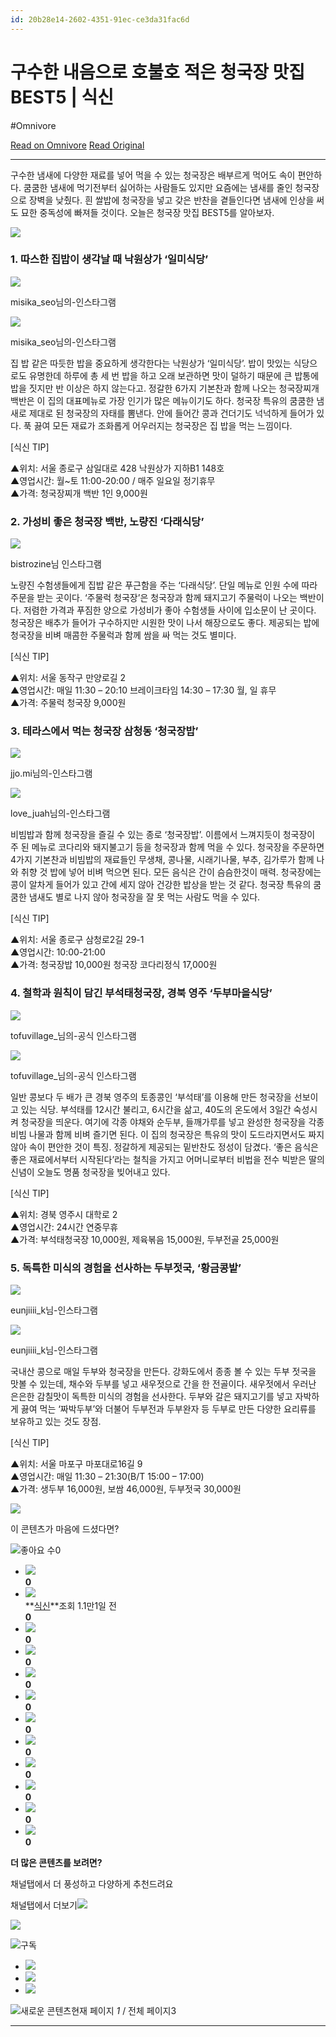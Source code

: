 ```yaml
---
id: 20b28e14-2602-4351-91ec-ce3da31fac6d
---
```


# 구수한 내음으로 호불호 적은 청국장 맛집 BEST5 | 식신
#Omnivore
 
[Read on Omnivore](https://omnivore.app/me/https-v-daum-net-v-h-708-u-z-5-r-fk-192a2f78a13)
[Read Original](https://v.daum.net/v/H708uZ5rFK)
 
---

구수한 냄새에 다양한 재료를 넣어 먹을 수 있는 청국장은 배부르게 먹어도 속이 편안하다. 쿰쿰한 냄새에 먹기전부터 싫어하는 사람들도 있지만 요즘에는 냄새를 줄인 청국장으로 장벽을 낮췄다. 흰 쌀밥에 청국장을 넣고 갖은 반찬을 곁들인다면 냄새에 인상을 써도 묘한 중독성에 빠져들 것이다. 오늘은 청국장 맛집 BEST5를 알아보자.

![](https://proxy-prod.omnivore-image-cache.app/0x0,sGXRxQUzD7Bpwwvl8aTaF5VZwYynS1mgJF4dJrsyNdsc/https://t1.daumcdn.net/media/common/contentsview_2024/ico_contents_241008.svg) 

### 1\. 따스한 집밥이 생각날 때 낙원상가 ‘일미식당’  

![](https://proxy-prod.omnivore-image-cache.app/658x0,sS5SVGrQpV5BWFi5Xb43mvRRj42B8y0GRHrKfOcbekc0/https://img3.daumcdn.net/thumb/R658x0.q70/?fname=https://t1.daumcdn.net/news/202410/13/siksin/20241013100002443nlfp.jpg)

 misika\_seo님의-인스타그램

![](https://proxy-prod.omnivore-image-cache.app/658x0,slEAw41A3z8XptNge52xUz7p0JFQjczb9DHOiCToXnOA/https://img2.daumcdn.net/thumb/R658x0.q70/?fname=https://t1.daumcdn.net/news/202410/13/siksin/20241013100002653nkrl.jpg)

 misika\_seo님의-인스타그램

집 밥 같은 따듯한 밥을 중요하게 생각한다는 낙원상가 ‘일미식당’. 밥이 맛있는 식당으로도 유명한데 하루에 총 세 번 밥을 하고 오래 보관하면 맛이 덜하기 때문에 큰 밥통에 밥을 짓지만 반 이상은 하지 않는다고. 정갈한 6가지 기본찬과 함께 나오는 청국장찌개 백반은 이 집의 대표메뉴로 가장 인기가 많은 메뉴이기도 하다. 청국장 특유의 쿰쿰한 냄새로 제대로 된 청국장의 자태를 뽐낸다. 안에 들어간 콩과 건더기도 넉넉하게 들어가 있다. 푹 끓여 모든 재료가 조화롭게 어우러지는 청국장은 집 밥을 먹는 느낌이다. 

\[식신 TIP\]

▲위치: 서울 종로구 삼일대로 428 낙원상가 지하B1 148호  
▲영업시간: 월\~토 11:00-20:00 / 매주 일요일 정기휴무  
▲가격: 청국장찌개 백반 1인 9,000원

### 2\. 가성비 좋은 청국장 백반, 노량진 ‘다래식당’  

![](https://proxy-prod.omnivore-image-cache.app/658x0,sLjmyTNAHtmcjcIvTEavUqMetvijVg13mRNuveeID-CQ/https://img3.daumcdn.net/thumb/R658x0.q70/?fname=https://t1.daumcdn.net/news/202410/13/siksin/20241013100002886fwxm.jpg)

 bistrozine님 인스타그램

노량진 수험생들에게 집밥 같은 푸근함을 주는 ‘다래식당’. 단일 메뉴로 인원 수에 따라 주문을 받는 곳이다. ‘주물럭 청국장’은 청국장과 함께 돼지고기 주물럭이 나오는 백반이다. 저렴한 가격과 푸짐한 양으로 가성비가 좋아 수험생들 사이에 입소문이 난 곳이다. 청국장은 배추가 들어가 구수하지만 시원한 맛이 나서 해장으로도 좋다. 제공되는 밥에 청국장을 비벼 매콤한 주물럭과 함께 쌈을 싸 먹는 것도 별미다.

\[식신 TIP\]

▲위치: 서울 동작구 만양로길 2  
▲영업시간: 매일 11:30 – 20:10 브레이크타임 14:30 – 17:30 월, 일 휴무  
▲가격: 주물럭 청국장 9,000원

### 3\. 테라스에서 먹는 청국장 삼청동 ‘청국장밥’  

![](https://proxy-prod.omnivore-image-cache.app/658x0,spS9LCczvph2BPspCujpg-5rHO2bfIKL3rl7Avvj3KXs/https://img2.daumcdn.net/thumb/R658x0.q70/?fname=https://t1.daumcdn.net/news/202410/13/siksin/20241013100003106nhzr.jpg)

 jjo.mi님의-인스타그램

![](https://proxy-prod.omnivore-image-cache.app/658x0,szZ2C_uxKImuJ4U1g8yuwi4DTYZ8zQxAZzJkhRyFbPL8/https://img4.daumcdn.net/thumb/R658x0.q70/?fname=https://t1.daumcdn.net/news/202410/13/siksin/20241013100003316duns.jpg)

 love\_juah님의-인스타그램

비빔밥과 함께 청국장을 즐길 수 있는 종로 ‘청국장밥’. 이름에서 느껴지듯이 청국장이 주 된 메뉴로 코다리와 돼지불고기 등을 청국장과 함께 먹을 수 있다. 청국장을 주문하면 4가지 기본찬과 비빔밥의 재료들인 무생채, 콩나물, 시래기나물, 부추, 김가루가 함께 나와 취향 것 밥에 넣어 비벼 먹으면 된다. 모든 음식은 간이 슴슴한것이 매력. 청국장에는 콩이 알차게 들어가 있고 간에 세지 않아 건강한 밥상을 받는 것 같다. 청국장 특유의 쿰쿰한 냄새도 별로 나지 않아 청국장을 잘 못 먹는 사람도 먹을 수 있다. 

\[식신 TIP\]

▲위치: 서울 종로구 삼청로2길 29-1   
▲영업시간: 10:00-21:00  
▲가격: 청국장밥 10,000원 청국장 코다리정식 17,000원

### 4\. 철학과 원칙이 담긴 부석태청국장, 경북 영주 ‘두부마을식당’  

![](https://proxy-prod.omnivore-image-cache.app/658x0,sg-CElswRaHnIM2eCJpNe3NA_mXK9NBK39MinNKPR-tI/https://img3.daumcdn.net/thumb/R658x0.q70/?fname=https://t1.daumcdn.net/news/202410/13/siksin/20241013100003527cyel.jpg)

 tofuvillage\_님의-공식 인스타그램

![](https://proxy-prod.omnivore-image-cache.app/658x0,sk4IE0j3AN4C2jnMDepSZGKszPGM35DNfqPLnyVPVVyQ/https://img1.daumcdn.net/thumb/R658x0.q70/?fname=https://t1.daumcdn.net/news/202410/13/siksin/20241013100003687fwxc.jpg)

 tofuvillage\_님의-공식 인스타그램

일반 콩보다 두 배가 큰 경북 영주의 토종콩인 ‘부석태’를 이용해 만든 청국장을 선보이고 있는 식당. 부석태를 12시간 불리고, 6시간을 삶고, 40도의 온도에서 3일간 숙성시켜 청국장을 띄운다. 여기에 각종 야채와 순두부, 들깨가루를 넣고 완성한 청국장을 각종 비빔 나물과 함께 비벼 즐기면 된다. 이 집의 청국장은 특유의 맛이 도드라지면서도 짜지 않아 속이 편안한 것이 특징. 정갈하게 제공되는 밑반찬도 정성이 담겼다. ‘좋은 음식은 좋은 재료에서부터 시작된다’라는 철칙을 가지고 어머니로부터 비법을 전수 빅받은 딸의 신념이 오늘도 명품 청국장을 빚어내고 있다.

\[식신 TIP\]

▲위치: 경북 영주시 대학로 2  
▲영업시간: 24시간 연중무휴  
▲가격: 부석태청국장 10,000원, 제육볶음 15,000원, 두부전골 25,000원

### 5\. 독특한 미식의 경험을 선사하는 두부젓국, ‘황금콩밭’  

![](https://proxy-prod.omnivore-image-cache.app/658x0,s9jEtUve4O_3IgoJuuUe2n9rmIx03sSJwDPamC8Gq_sE/https://img3.daumcdn.net/thumb/R658x0.q70/?fname=https://t1.daumcdn.net/news/202410/13/siksin/20241013100003933puzx.jpg)

 eunjiiii\_k님-인스타그램

![](https://proxy-prod.omnivore-image-cache.app/658x0,sZBI6F8VsxyIeuCIIZ2f9Bo1mpDufRh_tbUSq0SsS_ho/https://img4.daumcdn.net/thumb/R658x0.q70/?fname=https://t1.daumcdn.net/news/202410/13/siksin/20241013100004106ymde.jpg)

 eunjiiii\_k님-인스타그램

국내산 콩으로 매일 두부와 청국장을 만든다. 강화도에서 종종 볼 수 있는 두부 젓국을 맛볼 수 있는데, 채수와 두부를 넣고 새우젓으로 간을 한 전골이다. 새우젓에서 우러난 은은한 감칠맛이 독특한 미식의 경험을 선사한다. 두부와 갈은 돼지고기를 넣고 자박하게 끓여 먹는 ‘짜박두부’와 더불어 두부전과 두부완자 등 두부로 만든 다양한 요리류를 보유하고 있는 것도 장점.

\[식신 TIP\]

▲위치: 서울 마포구 마포대로16길 9  
▲영업시간: 매일 11:30 – 21:30(B/T 15:00 – 17:00)  
▲가격: 생두부 16,000원, 보쌈 46,000원, 두부젓국 30,000원

![](https://proxy-prod.omnivore-image-cache.app/0x0,sGXRxQUzD7Bpwwvl8aTaF5VZwYynS1mgJF4dJrsyNdsc/https://t1.daumcdn.net/media/common/contentsview_2024/ico_contents_241008.svg) 

이 콘텐츠가 마음에 드셨다면?

![](https://proxy-prod.omnivore-image-cache.app/0x0,sGXRxQUzD7Bpwwvl8aTaF5VZwYynS1mgJF4dJrsyNdsc/https://t1.daumcdn.net/media/common/contentsview_2024/ico_contents_241008.svg)좋아요 수0

* [![](https://proxy-prod.omnivore-image-cache.app/0x0,smVO_GGxw8naQBkAGM14YXJvPBjYtoiFAn4yO9_74u9w/https://t1.daumcdn.net/media/common/contentsview_2024/ico_noimage.svg)](https://v.daum.net/channel/2018)  
**0**
* [![](https://proxy-prod.omnivore-image-cache.app/0x0,smVO_GGxw8naQBkAGM14YXJvPBjYtoiFAn4yO9_74u9w/https://t1.daumcdn.net/media/common/contentsview_2024/ico_noimage.svg)](https://v.daum.net/channel/3132)  
**[식신](https://v.daum.net/channel/3132)**조회 1.1만1일 전  
**0**
* [![](https://proxy-prod.omnivore-image-cache.app/0x0,smVO_GGxw8naQBkAGM14YXJvPBjYtoiFAn4yO9_74u9w/https://t1.daumcdn.net/media/common/contentsview_2024/ico_noimage.svg)](https://v.daum.net/channel/550555)  
**0**
* [![](https://proxy-prod.omnivore-image-cache.app/0x0,smVO_GGxw8naQBkAGM14YXJvPBjYtoiFAn4yO9_74u9w/https://t1.daumcdn.net/media/common/contentsview_2024/ico_noimage.svg)](https://v.daum.net/channel/550659)  
**0**
* [![](https://proxy-prod.omnivore-image-cache.app/0x0,smVO_GGxw8naQBkAGM14YXJvPBjYtoiFAn4yO9_74u9w/https://t1.daumcdn.net/media/common/contentsview_2024/ico_noimage.svg)](https://v.daum.net/channel/527480)  
**0**
* [![](https://proxy-prod.omnivore-image-cache.app/0x0,smVO_GGxw8naQBkAGM14YXJvPBjYtoiFAn4yO9_74u9w/https://t1.daumcdn.net/media/common/contentsview_2024/ico_noimage.svg)](https://v.daum.net/channel/550741)  
**0**
* [![](https://proxy-prod.omnivore-image-cache.app/0x0,smVO_GGxw8naQBkAGM14YXJvPBjYtoiFAn4yO9_74u9w/https://t1.daumcdn.net/media/common/contentsview_2024/ico_noimage.svg)](https://v.daum.net/channel/550621)  
**0**
* [![](https://proxy-prod.omnivore-image-cache.app/0x0,smVO_GGxw8naQBkAGM14YXJvPBjYtoiFAn4yO9_74u9w/https://t1.daumcdn.net/media/common/contentsview_2024/ico_noimage.svg)](https://v.daum.net/channel/3158)  
**0**
* [![](https://proxy-prod.omnivore-image-cache.app/0x0,smVO_GGxw8naQBkAGM14YXJvPBjYtoiFAn4yO9_74u9w/https://t1.daumcdn.net/media/common/contentsview_2024/ico_noimage.svg)](https://v.daum.net/channel/550601)  
**0**
* [![](https://proxy-prod.omnivore-image-cache.app/0x0,smVO_GGxw8naQBkAGM14YXJvPBjYtoiFAn4yO9_74u9w/https://t1.daumcdn.net/media/common/contentsview_2024/ico_noimage.svg)](https://v.daum.net/channel/535569)  
**0**
* [![](https://proxy-prod.omnivore-image-cache.app/0x0,smVO_GGxw8naQBkAGM14YXJvPBjYtoiFAn4yO9_74u9w/https://t1.daumcdn.net/media/common/contentsview_2024/ico_noimage.svg)](https://v.daum.net/channel/3258)  
**0**
* [![](https://proxy-prod.omnivore-image-cache.app/0x0,smVO_GGxw8naQBkAGM14YXJvPBjYtoiFAn4yO9_74u9w/https://t1.daumcdn.net/media/common/contentsview_2024/ico_noimage.svg)](https://v.daum.net/channel/544457)  
**0**

**더 많은 콘텐츠를 보려면?**

채널탭에서 더 풍성하고 다양하게 추천드려요

채널탭에서 더보기![](https://proxy-prod.omnivore-image-cache.app/0x0,sGXRxQUzD7Bpwwvl8aTaF5VZwYynS1mgJF4dJrsyNdsc/https://t1.daumcdn.net/media/common/contentsview_2024/ico_contents_241008.svg)

[![](https://proxy-prod.omnivore-image-cache.app/0x0,smVO_GGxw8naQBkAGM14YXJvPBjYtoiFAn4yO9_74u9w/https://t1.daumcdn.net/media/common/contentsview_2024/ico_noimage.svg)](https://v.daum.net/channel/3132)

![](https://proxy-prod.omnivore-image-cache.app/0x0,sGXRxQUzD7Bpwwvl8aTaF5VZwYynS1mgJF4dJrsyNdsc/https://t1.daumcdn.net/media/common/contentsview_2024/ico_contents_241008.svg)구독

* [![](https://proxy-prod.omnivore-image-cache.app/0x0,spwo0Ee8a5d6v2AA6iH_eEAe81yl2e9qrMtUDneY3BHw/https://t1.daumcdn.net/media/common/noimage/ico_noimage_l.png)](https://v.daum.net/v/pZLldDc6jJ?vfrom%5Farea=channel%5Franking)
* [![](https://proxy-prod.omnivore-image-cache.app/0x0,spwo0Ee8a5d6v2AA6iH_eEAe81yl2e9qrMtUDneY3BHw/https://t1.daumcdn.net/media/common/noimage/ico_noimage_l.png)](https://v.daum.net/v/Gmgk1Vf5du?vfrom%5Farea=channel%5Franking)
* [![](https://proxy-prod.omnivore-image-cache.app/0x0,spwo0Ee8a5d6v2AA6iH_eEAe81yl2e9qrMtUDneY3BHw/https://t1.daumcdn.net/media/common/noimage/ico_noimage_l.png)](https://v.daum.net/v/ZojvsNo9VR?vfrom%5Farea=channel%5Franking)

![](https://proxy-prod.omnivore-image-cache.app/0x0,sGXRxQUzD7Bpwwvl8aTaF5VZwYynS1mgJF4dJrsyNdsc/https://t1.daumcdn.net/media/common/contentsview_2024/ico_contents_241008.svg)새로운 콘텐츠현재 페이지 _1_ / 전체 페이지3

---